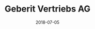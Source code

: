﻿---
title:          "Geberit Vertriebs AG"
date:           "2018-07-05"
draft:          false
robotsExclude:  true
---
